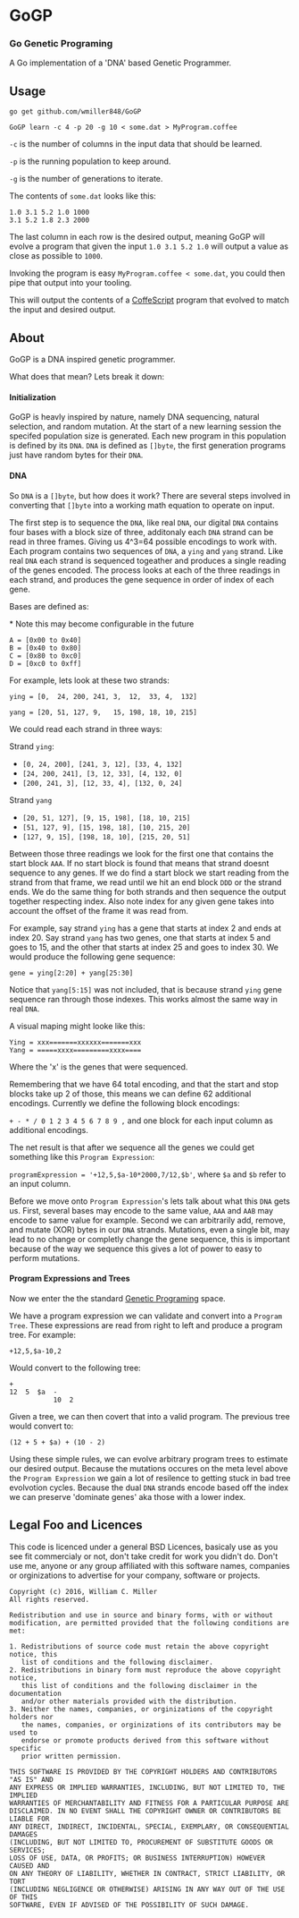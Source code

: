 # GoGP #
### Go Genetic Programing ###

A Go implementation of a 'DNA' based Genetic Programmer.

## Usage ##

`go get github.com/wmiller848/GoGP`

`GoGP learn -c 4 -p 20 -g 10 < some.dat > MyProgram.coffee`

`-c` is the number of columns in the input data
that should be learned.

`-p` is the running population to keep around.

`-g` is the number of generations to iterate.


The contents of `some.dat` looks like this:

```
1.0 3.1 5.2 1.0 1000
3.1 5.2 1.8 2.3 2000
```

The last column in each row is the desired output, meaning
GoGP will evolve a program that given the input `1.0 3.1 5.2 1.0`
will output a value as close as possible to `1000`.

Invoking the program is easy `MyProgram.coffee < some.dat`, you
could then pipe that output into your tooling.

This will output the contents of a [CoffeScript](https://github.com/jashkenas/coffeescript) program that evolved to match the input and desired output.

## About ##

GoGP is a DNA inspired genetic programmer.

What does that mean? Lets break it down:

#### Initialization ####

GoGP is heavly inspired by nature, namely DNA sequencing, natural
selection, and random mutation. At the start of a new
learning session the specifed population size is generated.
Each new program in this population is defined by its `DNA`.
`DNA` is defined as `[]byte`, the first generation programs just
have random bytes for their `DNA`.

#### DNA ####

So `DNA` is a `[]byte`, but how does it work? There are several
steps involved in converting that `[]byte` into a working math
equation to operate on input.

The first step is to sequence the `DNA`, like real `DNA`, our
digital `DNA` contains four bases with a block size of three, additonaly
each `DNA` strand can be read in three frames. Giving us 4^3=64
possible encodings to work with. Each program contains two sequences
of `DNA`, a `ying` and `yang` strand. Like real `DNA` each strand
is sequenced togeather and produces a single reading of the genes encoded.
The process looks at each of the three readings in each strand, and
produces the gene sequence in order of index of each gene.

Bases are defined as:

\* Note this may become configurable in the future

```
A = [0x00 to 0x40]
B = [0x40 to 0x80]
C = [0x80 to 0xc0]
D = [0xc0 to 0xff]
```

For example, lets look at these two strands:

`ying = [0,  24, 200, 241, 3,  12,  33, 4,  132]`

`yang = [20, 51, 127, 9,   15, 198, 18, 10, 215]`

We could read each strand in three ways:

Strand `ying`:

* `[0, 24, 200], [241, 3, 12], [33, 4, 132]`
* `[24, 200, 241], [3, 12, 33], [4, 132, 0]`
* `[200, 241, 3], [12, 33, 4], [132, 0, 24]`

Strand `yang`

* `[20, 51, 127], [9, 15, 198], [18, 10, 215]`
* `[51, 127, 9], [15, 198, 18], [10, 215, 20]`
* `[127, 9, 15], [198, 18, 10], [215, 20, 51]`

Between those three readings we look for the first one that
contains the start block `AAA`. If no start block is found that
means that strand doesnt sequence to any genes. If we do find
a start block we start reading from the strand from that frame,
we read until we hit an end block `DDD` or the strand ends. We
do the same thing for both strands and then sequence the output
together respecting index. Also note index for any given gene takes
into account the offset of the frame it was read from.

For example, say strand `ying` has a gene that starts at index 2
and ends at index 20. Say strand `yang` has two genes, one that
starts at index 5 and goes to 15, and the other that starts at index
25 and goes to index 30. We would produce the following gene sequence:

`gene = ying[2:20] + yang[25:30]`

Notice that `yang[5:15]` was not included, that is because strand `ying`
gene sequence ran through those indexes. This works almost the same way
in real `DNA`.

A visual maping might looke like this:

```
Ying = xxx=======xxxxxx=======xxx
Yang = =====xxxx=========xxxx====
```

Where the 'x' is the genes that were sequenced.

Remembering that we have 64 total encoding, and that the start and stop
blocks take up 2 of those, this means we can define 62 additional encodings.
Currently we define the following block encodings:

`+ - * / 0 1 2 3 4 5 6 7 8 9 ,` and one block for each input column as
additional encodings.

The net result is that after we sequence all the genes we could get something
like this `Program Expression`:

`programExpression = '+12,5,$a-10*2000,7/12,$b'`, where `$a` and `$b` refer
to an input column.

Before we move onto `Program Expression`'s lets talk about what this `DNA`
gets us. First, several bases may encode to the same value, `AAA` and `AAB`
may encode to same value for example. Second we can arbitrarily add, remove,
and mutate (XOR) bytes in our `DNA` strands. Mutations, even a single bit,
may lead to no change or completly change the gene sequence, this is
important because of the way we sequence this gives a lot of power to easy
to perform mutations.

#### Program Expressions and Trees ####

Now we enter the the standard [Genetic Programing](https://en.wikipedia.org/wiki/Genetic_programming) space.

We have a program expression we can validate and convert into a `Program Tree`.
These expressions are read from right to left and produce a program tree.
For example:

`+12,5,$a-10,2`

Would convert to the following tree:

```
+
12  5  $a  -
           10  2
```

Given a tree, we can then covert that into a valid program. The previous tree
would convert to:

`(12 + 5 + $a) + (10 - 2)`

Using these simple rules, we can evolve arbitrary program trees to estimate
our desired output. Because the mutations occures on the meta level above
the `Program Expression` we gain a lot of resilence to getting stuck in
bad tree evolvotion cycles. Because the dual `DNA` strands encode based
off the index we can preserve 'dominate genes' aka those with a lower index.

## Legal Foo and Licences ##

This code is licenced under a general BSD Licences, basicaly use
as you see fit commercialy or not, don't take credit for work you
didn't do. Don't use me, anyone or any group affiliated with this
software names, companies or orginizations to advertise for your
company, software or projects.

```
Copyright (c) 2016, William C. Miller
All rights reserved.

Redistribution and use in source and binary forms, with or without
modification, are permitted provided that the following conditions are met:

1. Redistributions of source code must retain the above copyright notice, this
   list of conditions and the following disclaimer.
2. Redistributions in binary form must reproduce the above copyright notice,
   this list of conditions and the following disclaimer in the documentation
   and/or other materials provided with the distribution.
3. Neither the names, companies, or orginizations of the copyright holders nor
   the names, companies, or orginizations of its contributors may be used to
   endorse or promote products derived from this software without specific
   prior written permission.

THIS SOFTWARE IS PROVIDED BY THE COPYRIGHT HOLDERS AND CONTRIBUTORS "AS IS" AND
ANY EXPRESS OR IMPLIED WARRANTIES, INCLUDING, BUT NOT LIMITED TO, THE IMPLIED
WARRANTIES OF MERCHANTABILITY AND FITNESS FOR A PARTICULAR PURPOSE ARE
DISCLAIMED. IN NO EVENT SHALL THE COPYRIGHT OWNER OR CONTRIBUTORS BE LIABLE FOR
ANY DIRECT, INDIRECT, INCIDENTAL, SPECIAL, EXEMPLARY, OR CONSEQUENTIAL DAMAGES
(INCLUDING, BUT NOT LIMITED TO, PROCUREMENT OF SUBSTITUTE GOODS OR SERVICES;
LOSS OF USE, DATA, OR PROFITS; OR BUSINESS INTERRUPTION) HOWEVER CAUSED AND
ON ANY THEORY OF LIABILITY, WHETHER IN CONTRACT, STRICT LIABILITY, OR TORT
(INCLUDING NEGLIGENCE OR OTHERWISE) ARISING IN ANY WAY OUT OF THE USE OF THIS
SOFTWARE, EVEN IF ADVISED OF THE POSSIBILITY OF SUCH DAMAGE.
```

